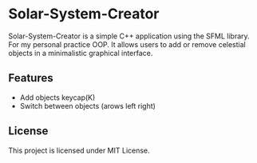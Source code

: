 # Solar-System-Creator

Solar-System-Creator is a simple C++ application using the SFML library. For my personal practice OOP. It allows users to add or remove celestial objects in a minimalistic graphical interface.
## Features
 -   Add objects keycap(K)
 -   Switch between objects (arows left right)

## License

This project is licensed under MIT License.
